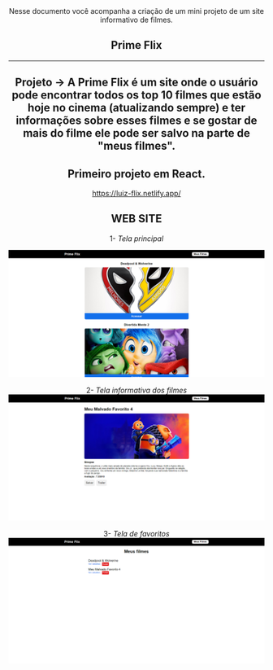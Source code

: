 <div align= center>
  Nesse documento você acompanha a criação de um mini projeto de um site informativo de filmes.
<div/>

## Prime Flix
<hr/>

## Projeto -> A Prime Flix é um site onde o usuário pode encontrar todos os top 10 filmes que estão hoje no cinema (atualizando sempre) e ter informações sobre esses filmes e se gostar de mais do filme ele pode ser salvo na parte de "meus filmes".
## Primeiro projeto em React.
https://luiz-flix.netlify.app/

## WEB SITE
1- *Tela principal*

![Tela Principal](https://github.com/Luizynhoo/Prime_Flix/blob/main/img/Principal.png)

2- *Tela informativa dos filmes*
![Tela informativa dos filmes](https://github.com/Luizynhoo/Prime_Flix/blob/main/img/informativo.png)

3- *Tela de favoritos*
![Tela de favoritos](https://github.com/Luizynhoo/Prime_Flix/blob/main/img/meusFilmes.png)

